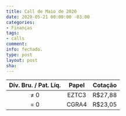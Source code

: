 ```yaml
---
title: Call de Maio de 2020
date: 2020-05-21 00:00:00 -03:00
categories:
- Finanças
tags:
- calls
comment: 
info: fechado.
type: post
layout: post
sha: 
---
```


| **Dív. Bru. / Pat. Líq.** | **Papel** | **Cotação** |
|:-------------------------:|:---------:|:-----------:|
| ≠ 0                       | EZTC3     | R$27,88     |
| = 0                       | CGRA4     | R$23,05     |
